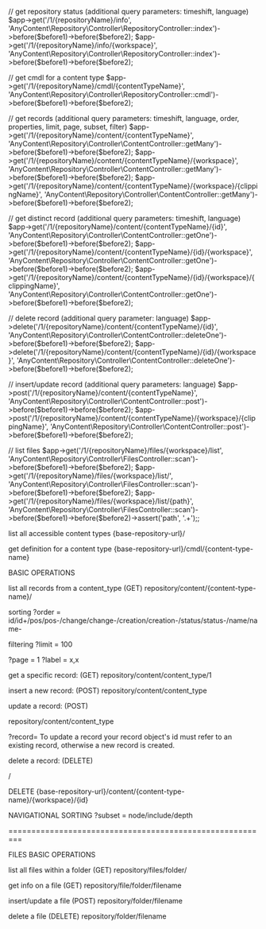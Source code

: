 
// get repository status (additional query parameters: timeshift, language)
$app->get('/1/{repositoryName}/info', 'AnyContent\Repository\Controller\RepositoryController::index')->before($before1)->before($before2);
$app->get('/1/{repositoryName}/info/{workspace}', 'AnyContent\Repository\Controller\RepositoryController::index')->before($before1)->before($before2);

// get cmdl for a content type
$app->get('/1/{repositoryName}/cmdl/{contentTypeName}', 'AnyContent\Repository\Controller\RepositoryController::cmdl')->before($before1)->before($before2);


// get records (additional query parameters: timeshift, language, order, properties, limit, page, subset, filter)
$app->get('/1/{repositoryName}/content/{contentTypeName}', 'AnyContent\Repository\Controller\ContentController::getMany')->before($before1)->before($before2);
$app->get('/1/{repositoryName}/content/{contentTypeName}/{workspace}', 'AnyContent\Repository\Controller\ContentController::getMany')->before($before1)->before($before2);
$app->get('/1/{repositoryName}/content/{contentTypeName}/{workspace}/{clippingName}', 'AnyContent\Repository\Controller\ContentController::getMany')->before($before1)->before($before2);

// get distinct record (additional query parameters: timeshift, language)
$app->get('/1/{repositoryName}/content/{contentTypeName}/{id}', 'AnyContent\Repository\Controller\ContentController::getOne')->before($before1)->before($before2);
$app->get('/1/{repositoryName}/content/{contentTypeName}/{id}/{workspace}', 'AnyContent\Repository\Controller\ContentController::getOne')->before($before1)->before($before2);
$app->get('/1/{repositoryName}/content/{contentTypeName}/{id}/{workspace}/{clippingName}', 'AnyContent\Repository\Controller\ContentController::getOne')->before($before1)->before($before2);

// delete record (additional query parameter: language)
$app->delete('/1/{repositoryName}/content/{contentTypeName}/{id}', 'AnyContent\Repository\Controller\ContentController::deleteOne')->before($before1)->before($before2);
$app->delete('/1/{repositoryName}/content/{contentTypeName}/{id}/{workspace}', 'AnyContent\Repository\Controller\ContentController::deleteOne')->before($before1)->before($before2);

// insert/update record (additional query parameters: language)
$app->post('/1/{repositoryName}/content/{contentTypeName}', 'AnyContent\Repository\Controller\ContentController::post')->before($before1)->before($before2);
$app->post('/1/{repositoryName}/content/{contentTypeName}/{workspace}/{clippingName}', 'AnyContent\Repository\Controller\ContentController::post')->before($before1)->before($before2);


// list files
$app->get('/1/{repositoryName}/files/{workspace}/list', 'AnyContent\Repository\Controller\FilesController::scan')->before($before1)->before($before2);
$app->get('/1/{repositoryName}/files/{workspace}/list/', 'AnyContent\Repository\Controller\FilesController::scan')->before($before1)->before($before2);
$app->get('/1/{repositoryName}/files/{workspace}/list/{path}', 'AnyContent\Repository\Controller\FilesController::scan')->before($before1)->before($before2)->assert('path', '.+');;


list all accessible content types
{base-repository-url}/



get definition for a content type
{base-repository-url}/cmdl/{content-type-name}


BASIC OPERATIONS


list all records from a content_type (GET)
repository/content/{content-type-name}/

sorting
?order = id/id+/pos/pos-/change/change-/creation/creation-/status/status-/name/name-

filtering
?limit = 100

?page = 1
?label = x,x

get a specific record: (GET)
repository/content/content_type/1


insert a new record: (POST)
repository/content/content_type



update a record: (POST)


repository/content/content_type

?record=<object>
To update a record your record object's id must refer to an existing record, otherwise a new record is created.




delete a record: (DELETE)


/

DELETE {base-repository-url}/content/{content-type-name}/{workspace}/{id}



NAVIGATIONAL SORTING
?subset = node/include/depth






=========================================================


FILES
BASIC OPERATIONS


list all files within a folder (GET)
repository/files/folder/



get info on a file (GET)
repository/file/folder/filename



insert/update a file (POST)
repository/folder/filename



delete a file (DELETE)
repository/folder/filename
